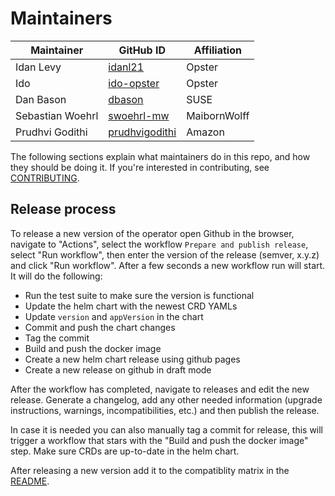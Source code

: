# Maintainers

| Maintainer | GitHub ID | Affiliation |
| --------------- | --------- | ----------- |
| Idan Levy | [idanl21](https://github.com/idanl21) | Opster |
| Ido | [ido-opster](https://github.com/ido-opster) | Opster |
| Dan Bason | [dbason](https://github.com/dbason) | SUSE |
| Sebastian Woehrl | [swoehrl-mw](https://github.com/swoehrl-mw) | MaibornWolff |
| Prudhvi Godithi | [prudhvigodithi](https://github.com/prudhvigodithi) | Amazon |

The following sections explain what maintainers do in this repo, and how they should be doing it. If you're interested in contributing, see [CONTRIBUTING](CONTRIBUTING.md).

## Release process

To release a new version of the operator open Github in the browser, navigate to "Actions", select the workflow `Prepare and publish release`, select "Run workflow", then enter the version of the release (semver, x.y.z) and click "Run workflow". After a few seconds a new workflow run will start. It will do the following:

* Run the test suite to make sure the version is functional
* Update the helm chart with the newest CRD YAMLs
* Update `version` and `appVersion` in the chart
* Commit and push the chart changes
* Tag the commit
* Build and push the docker image
* Create a new helm chart release using github pages
* Create a new release on github in draft mode

After the workflow has completed, navigate to releases and edit the new release. Generate a changelog, add any other needed information (upgrade instructions, warnings, incompatibilities, etc.) and then publish the release.

In case it is needed you can also manually tag a commit for release, this will trigger a workflow that stars with the "Build and push the docker image" step. Make sure CRDs are up-to-date in the helm chart.

After releasing a new version add it to the compatiblity matrix in the [README](README.md).
